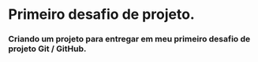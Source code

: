 # Primeiro desafio de projeto.

### Criando um projeto para entregar em meu primeiro desafio de projeto Git / GitHub.
